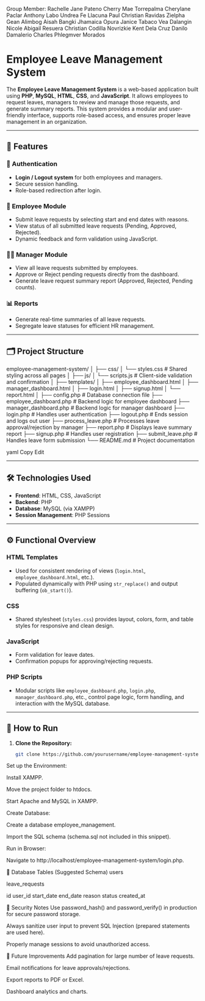 Group Member:
Rachelle Jane Pateno
Cherry Mae Torrepalma
Cherylane Paclar
Anthony Labo
Undrea Fe Llacuna
Paul Christian Ravidas
Zielpha Gean Alimbog
Aisah Bangki
Jhamaica Opura
Janice Tabaco
Vea Dalangin
Nicole Abigail Resuera
Christian Codilla
Novrizkie Kent Dela Cruz
Danilo Damalerio
Charles Phlegmver Morados


# Employee Leave Management System

The **Employee Leave Management System** is a web-based application built using **PHP**, **MySQL**, **HTML**, **CSS**, and **JavaScript**. It allows employees to request leaves, managers to review and manage those requests, and generate summary reports. This system provides a modular and user-friendly interface, supports role-based access, and ensures proper leave management in an organization.

---

## 📌 Features

### 🔐 Authentication
- **Login / Logout system** for both employees and managers.
- Secure session handling.
- Role-based redirection after login.

### 👤 Employee Module
- Submit leave requests by selecting start and end dates with reasons.
- View status of all submitted leave requests (Pending, Approved, Rejected).
- Dynamic feedback and form validation using JavaScript.

### 🧑‍💼 Manager Module
- View all leave requests submitted by employees.
- Approve or Reject pending requests directly from the dashboard.
- Generate leave request summary report (Approved, Rejected, Pending counts).

### 📊 Reports
- Generate real-time summaries of all leave requests.
- Segregate leave statuses for efficient HR management.

---

## 🗂️ Project Structure

employee-management-system/
│
├── css/
│ └── styles.css # Shared styling across all pages
│
├── js/
│ └── scripts.js # Client-side validation and confirmation
│
├── templates/
│ ├── employee_dashboard.html
│ ├── manager_dashboard.html
│ ├── login.html
│ ├── signup.html
│ └── report.html
│
├── config.php # Database connection file
├── employee_dashboard.php # Backend logic for employee dashboard
├── manager_dashboard.php # Backend logic for manager dashboard
├── login.php # Handles user authentication
├── logout.php # Ends session and logs out user
├── process_leave.php # Processes leave approval/rejection by manager
├── report.php # Displays leave summary report
├── signup.php # Handles user registration
├── submit_leave.php # Handles leave form submission
└── README.md # Project documentation

yaml
Copy
Edit

---

## 🛠️ Technologies Used

- **Frontend**: HTML, CSS, JavaScript
- **Backend**: PHP
- **Database**: MySQL (via XAMPP)
- **Session Management**: PHP Sessions

---

## ⚙️ Functional Overview

### HTML Templates
- Used for consistent rendering of views (`login.html`, `employee_dashboard.html`, etc.).
- Populated dynamically with PHP using `str_replace()` and output buffering (`ob_start()`).

### CSS
- Shared stylesheet (`styles.css`) provides layout, colors, form, and table styles for responsive and clean design.

### JavaScript
- Form validation for leave dates.
- Confirmation popups for approving/rejecting requests.

### PHP Scripts
- Modular scripts like `employee_dashboard.php`, `login.php`, `manager_dashboard.php`, etc., control page logic, form handling, and interaction with the MySQL database.

---

## 🧪 How to Run

1. **Clone the Repository:**
   ```bash
   git clone https://github.com/yourusername/employee-management-system.git
Set up the Environment:

Install XAMPP.

Move the project folder to htdocs.

Start Apache and MySQL in XAMPP.

Create Database:

Create a database employee_management.

Import the SQL schema (schema.sql not included in this snippet).

Run in Browser:

Navigate to http://localhost/employee-management-system/login.php.

🧩 Database Tables (Suggested Schema)
users

leave_requests

id	user_id	start_date	end_date	reason	status	created_at

🔐 Security Notes
Use password_hash() and password_verify() in production for secure password storage.

Always sanitize user input to prevent SQL Injection (prepared statements are used here).

Properly manage sessions to avoid unauthorized access.

🚀 Future Improvements
Add pagination for large number of leave requests.

Email notifications for leave approvals/rejections.

Export reports to PDF or Excel.

Dashboard analytics and charts.
